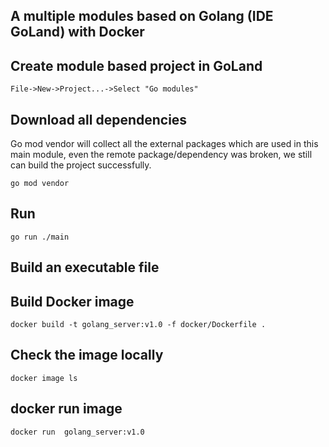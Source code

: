 ## A multiple modules based on Golang (IDE GoLand) with Docker

## Create module based project in GoLand

```
File->New->Project...->Select "Go modules"
```

## Download all dependencies

Go mod vendor will collect all the external packages which are used in this main module, even the remote
package/dependency was broken, we still can build the project successfully.

```
go mod vendor
```

## Run

```
go run ./main
```

## Build an executable file

## Build Docker image

```
docker build -t golang_server:v1.0 -f docker/Dockerfile .
```

## Check the image locally

```
docker image ls
```

## docker run image

```
docker run  golang_server:v1.0 
```

